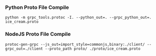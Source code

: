 ### Python Proto File Compile
```
python -m grpc_tools.protoc -I. --python_out=. --grpc_python_out=. ice_cream.proto
```
### NodeJS Proto File Compile
```
protoc-gen-grpc --js_out=import_style=commonjs,binary:./client/ --grpc_out=./client --proto_path proto/ ./proto/ice_cream.proto
```